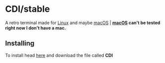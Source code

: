 # CDI/stable
A retro terminal made for [Linux](https://github.com/torvalds/linux) and maybe [macOS](https://www.apple.com/macos) | **[macOS](https://www.apple.com/macos) can't be tested right now I don't have a mac.**

## Installing
To install head [here]() and download the file called **CDI**
